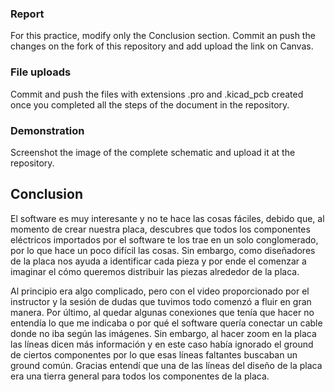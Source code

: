 ### Report
For this practice, modify only the Conclusion section. Commit an push the changes on the fork of this repository and add
upload the link on Canvas.

### File uploads
Commit and push the files with extensions .pro and .kicad_pcb created once you completed all the steps of the document in the repository.

### Demonstration
Screenshot the image of the complete schematic and upload it at the repository.

## Conclusion

El software es muy interesante y no te hace las cosas fáciles, debido que, al momento de crear nuestra placa, descubres que todos los componentes eléctricos importados por el software te los trae en un solo conglomerado, por lo que hace un poco difícil las cosas. Sin embargo, como diseñadores de la placa nos ayuda a identificar cada pieza y por ende el comenzar a imaginar el cómo queremos distribuir las piezas alrededor de la placa. 

Al principio era algo complicado, pero con el video proporcionado por el instructor y la sesión de dudas que tuvimos todo comenzó a fluir en gran manera. Por último, al quedar algunas conexiones que tenía que hacer no entendía lo que me indicaba o por qué el software quería conectar un cable donde no iba según las imágenes. Sin embargo, al hacer zoom en la placa las líneas dicen más información y en este caso había ignorado el ground de ciertos componentes por lo que esas líneas faltantes buscaban un ground común. Gracias entendí que una de las líneas del diseño de la placa era una tierra general para todos los componentes de la placa.
